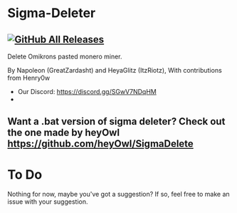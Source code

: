 # Sigma-Deleter
[![GitHub All Releases](https://img.shields.io/github/downloads/XatzClient/Sigma-Deleter/total.svg)](https://github.com/XatzClient/Sigma-Deleter/releases)
-    
Delete Omikrons pasted monero miner.
      
                
                     
                      
By Napoleon (GreatZardasht) and HeyaGlitz (ItzRiotz), With contributions from Henry0w
-  Our Discord: https://discord.gg/SGwV7NDqHM
-   
Want a .bat version of sigma deleter? Check out the one made by heyOwl https://github.com/heyOwl/SigmaDelete
-    
# To Do
Nothing for now, maybe you've got a suggestion? If so, feel free to make an issue with your suggestion.
